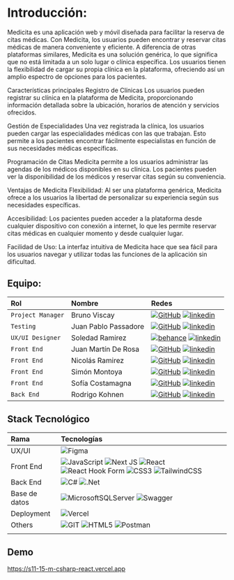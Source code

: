 # Introducción:


Medicita es una aplicación web y móvil diseñada para facilitar la reserva de citas médicas. Con Medicita, los usuarios pueden encontrar y reservar citas médicas de manera conveniente y eficiente. A diferencia de otras plataformas similares, Medicita es una solución genérica, lo que significa que no está limitada a un solo lugar o clínica específica. Los usuarios tienen la flexibilidad de cargar su propia clínica en la plataforma, ofreciendo así un amplio espectro de opciones para los pacientes.



Características principales
Registro de Clínicas
Los usuarios pueden registrar su clínica en la plataforma de Medicita, proporcionando información detallada sobre la ubicación, horarios de atención y servicios ofrecidos.

Gestión de Especialidades
Una vez registrada la clínica, los usuarios pueden cargar las especialidades médicas con las que trabajan. Esto permite a los pacientes encontrar fácilmente especialistas en función de sus necesidades médicas específicas.

Programación de Citas
Medicita permite a los usuarios administrar las agendas de los médicos disponibles en su clínica. Los pacientes pueden ver la disponibilidad de los médicos y reservar citas según su conveniencia.

Ventajas de Medicita
Flexibilidad: Al ser una plataforma genérica, Medicita ofrece a los usuarios la libertad de personalizar su experiencia según sus necesidades específicas.

Accesibilidad: Los pacientes pueden acceder a la plataforma desde cualquier dispositivo con conexión a internet, lo que les permite reservar citas médicas en cualquier momento y desde cualquier lugar.

Facilidad de Uso: La interfaz intuitiva de Medicita hace que sea fácil para los usuarios navegar y utilizar todas las funciones de la aplicación sin dificultad.<br>

## Equipo:

| Rol               | Nombre               | Redes                                                                                                                             |
| :---------------- | :------------------- | :-------------------------------------------------------------------------------------------------------------------------------- |
| `Project Manager` | Bruno Viscay         | [![GitHub]](https://github.com/BViscay) [![linkedin]](https://www.linkedin.com/in/bruno-viscay/)                                  |
| `Testing`         | Juan Pablo Passadore | [![GitHub]]() [![linkedin]](https://www.linkedin.com/in/juan-pablo-passadore-denis-105349116/)                                    |
| `UX/UI Designer`  | Soledad Ramirez      | [![behance]](https://www.behance.net/solramirez10) [![linkedin]](https://www.linkedin.com/in/soledad-ramirez-693997106)           |
| `Front End`       | Juan Martín De Rosa  | [![GitHub]](https://github.com/juanmderosa) [![linkedin]](https://www.linkedin.com/in/juanmderosa/)                               |
| `Front End`       | Nicolás Ramirez      | [![GitHub]](https://github.com/jramire5) [![linkedin]](https://www.linkedin.com/in/nicolasramire/)                                |
| `Front End`       | Simón Montoya        | [![GitHub]](https://github.com/montoyitadevelp) [![linkedin]](https://www.linkedin.com/in/sim%C3%B3n-restrepo-montoya-071244249/) |
| `Front End`       | Sofía Costamagna     | [![GitHub]](https://github.com/sofiacostamagna) [![linkedin]](https://www.linkedin.com/in/sofia-costamagna/)                      |
| `Back End`        | Rodrigo Kohnen       | [![GitHub]](https://github.com/rodrikohnen) [![linkedin]](https://www.linkedin.com/in/rodrigo-kohnen)                             |


## Stack Tecnológico


| Rama          | Tecnologías                                                                                                                                                                                                                                                                                                                                                                                                                                                                                                                                                                                                                                                                                                                   |
| :------------ | :---------------------------------------------------------------------------------------------------------------------------------------------------------------------------------------------------------------------------------------------------------------------------------------------------------------------------------------------------------------------------------------------------------------------------------------------------------------------------------------------------------------------------------------------------------------------------------------------------------------------------------------------------------------------------------------------------------------------------- |
| UX/UI         | ![Figma](https://img.shields.io/badge/figma-%23F24E1E.svg?style=for-the-badge&logo=figma&logoColor=white)                                                                                                                                                                                                                                                                                                                                                                                                                                                                                                                                                                                                                     |
| Front End     | ![JavaScript](https://img.shields.io/badge/javascript-%23323330.svg?style=for-the-badge&logo=javascript&logoColor=%23F7DF1E) ![Next JS](https://img.shields.io/badge/Next-black?style=for-the-badge&logo=next.js&logoColor=white) ![React](https://img.shields.io/badge/react-%2320232a.svg?style=for-the-badge&logo=react&logoColor=%2361DAFB) ![React Hook Form](https://img.shields.io/badge/React%20Hook%20Form-%23EC5990.svg?style=for-the-badge&logo=reacthookform&logoColor=white) ![CSS3](https://img.shields.io/badge/css3-%231572B6.svg?style=for-the-badge&logo=css3&logoColor=white) ![TailwindCSS](https://img.shields.io/badge/tailwindcss-%2338B2AC.svg?style=for-the-badge&logo=tailwind-css&logoColor=white) |
| Back End      | ![C#](https://img.shields.io/badge/c%23-%23239120.svg?style=for-the-badge&logo=c-sharp&logoColor=white) ![.Net](https://img.shields.io/badge/.NET-5C2D91?style=for-the-badge&logo=.net&logoColor=white)                                                                                                                                                                                                                                                                                                                                                                                                                                                                                                                       |
| Base de datos | ![MicrosoftSQLServer](https://img.shields.io/badge/Microsoft%20SQL%20Server-CC2927?style=for-the-badge&logo=microsoft%20sql%20server&logoColor=white) ![Swagger](https://img.shields.io/badge/-Swagger-%23Clojure?style=for-the-badge&logo=swagger&logoColor=white)                                                                                                                                                                                                                                                                                                                                                                                                                                                           |
| Deployment    | ![Vercel](https://img.shields.io/badge/vercel-%23000000.svg?style=for-the-badge&logo=vercel&logoColor=white)                                                                                                                                                                                                                                                                                                                                                                                                                                                                                                                                                                                                                  |
| Others        | ![GIT](https://img.shields.io/badge/Git-fc6d26?style=for-the-badge&logo=git&logoColor=white) ![HTML5](https://img.shields.io/badge/html5-%23E34F26.svg?style=for-the-badge&logo=html5&logoColor=white) ![Postman](https://img.shields.io/badge/Postman-FF6C37?style=for-the-badge&logo=postman&logoColor=white)                                                                                                                                                                                                                                                                                                                                                                                                               |
|               |


## Demo
https://s11-15-m-csharp-react.vercel.app

[behance]: https://img.shields.io/badge/Behance-1769ff?style=for-the-badge&logo=behance&logoColor=white
[linkedin]: https://img.shields.io/badge/linkedin-%230077B5.svg?style=for-the-badge&logo=linkedin&logoColor=white
[github]: https://img.shields.io/badge/github-%23121011.svg?style=for-the-badge&logo=github&logoColor=white
